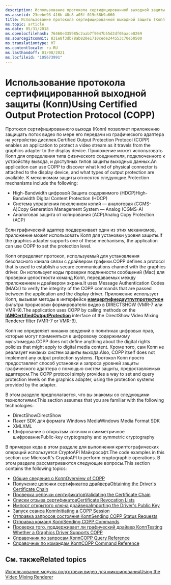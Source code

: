 ```yaml
---
description: Использование протокола сертифицированной выходной защиты (Копп)
ms.assetid: 23eebe93-416b-48c8-a05f-019e38b9a660
title: Использование протокола сертифицированной выходной защиты (Копп)
ms.topic: article
ms.date: 05/31/2018
ms.openlocfilehash: 76460e335985c2aab7f9047b55d2df05aace0269
ms.sourcegitcommit: 831e8f3db78ab820e1710cede244553c70e50500
ms.translationtype: MT
ms.contentlocale: ru-RU
ms.lasthandoff: 01/08/2021
ms.locfileid: "105673991"
---
```

# <a name="using-certified-output-protection-protocol-copp"></a><span data-ttu-id="e589b-103">Использование протокола сертифицированной выходной защиты (Копп)</span><span class="sxs-lookup"><span data-stu-id="e589b-103">Using Certified Output Protection Protocol (COPP)</span></span>

<span data-ttu-id="e589b-104">Протокол сертифицированного выхода (Копп) позволяет приложению защищать поток видео по мере его передачи из графического адаптера на устройство дисплея.</span><span class="sxs-lookup"><span data-stu-id="e589b-104">Certified Output Protection Protocol (COPP) enables an application to protect a video stream as it travels from the graphics adapter to the display device.</span></span> <span data-ttu-id="e589b-105">Приложение может использовать Копп для определения типа физического соединителя, подключенного к устройству вывода, и доступных типов защиты выходных данных.</span><span class="sxs-lookup"><span data-stu-id="e589b-105">An application can use COPP to discover what kind of physical connector is attached to the display device, and what types of output protection are available.</span></span> <span data-ttu-id="e589b-106">К механизмам защиты относятся следующие.</span><span class="sxs-lookup"><span data-stu-id="e589b-106">Protection mechanisms include the following:</span></span>

-   <span data-ttu-id="e589b-107">High-Bandwidth цифровой Защита содержимого (HDCP)</span><span class="sxs-lookup"><span data-stu-id="e589b-107">High-Bandwidth Digital Content Protection (HDCP)</span></span>
-   <span data-ttu-id="e589b-108">Система управления поколением копий — аналоговая (CGMS-A)</span><span class="sxs-lookup"><span data-stu-id="e589b-108">Copy Generation Management System — Analog (CGMS-A)</span></span>
-   <span data-ttu-id="e589b-109">Аналоговая защита от копирования (ACP)</span><span class="sxs-lookup"><span data-stu-id="e589b-109">Analog Copy Protection (ACP)</span></span>

<span data-ttu-id="e589b-110">Если графический адаптер поддерживает один из этих механизмов, приложение может использовать Копп для установки уровня защиты.</span><span class="sxs-lookup"><span data-stu-id="e589b-110">If the graphics adapter supports one of these mechanisms, the application can use COPP to set the protection level.</span></span>

<span data-ttu-id="e589b-111">Копп определяет протокол, используемый для установления безопасного канала связи с драйвером графики.</span><span class="sxs-lookup"><span data-stu-id="e589b-111">COPP defines a protocol that is used to establish a secure communications channel with the graphics driver.</span></span> <span data-ttu-id="e589b-112">Он использует коды проверки подлинности сообщений (Mac) для проверки целостности команд Копп, передаваемых между приложением и драйвером экрана.</span><span class="sxs-lookup"><span data-stu-id="e589b-112">It uses Message Authentication Codes (MACs) to verify the integrity of the COPP commands that are passed between the application and the display driver.</span></span> <span data-ttu-id="e589b-113">Приложение использует Копп, вызывая методы в интерфейсе [**иамцертифиедаутпутпротектион**](/windows/desktop/api/Strmif/nn-strmif-iamcertifiedoutputprotection) фильтра прорисовки формирователя видео в DIRECTSHOW (VMR-7 или VMR-9).</span><span class="sxs-lookup"><span data-stu-id="e589b-113">The application uses COPP by calling methods on the [**IAMCertifiedOutputProtection**](/windows/desktop/api/Strmif/nn-strmif-iamcertifiedoutputprotection) interface of the DirectShow Video Mixing Renderer filter (VMR-7 or VMR-9).</span></span>

<span data-ttu-id="e589b-114">Копп не определяет никаких сведений о политиках цифровых прав, которые могут применяться к цифровому содержимому мультимедиа.</span><span class="sxs-lookup"><span data-stu-id="e589b-114">COPP does not define anything about the digital rights policies that might apply to digital media content.</span></span> <span data-ttu-id="e589b-115">Кроме того, сам Копп не реализует никаких систем защиты выхода.</span><span class="sxs-lookup"><span data-stu-id="e589b-115">Also, COPP itself does not implement any output protection systems.</span></span> <span data-ttu-id="e589b-116">Протокол Копп просто предоставляет способ установки и запроса уровней защиты графического адаптера с помощью систем защиты, предоставляемых адаптером.</span><span class="sxs-lookup"><span data-stu-id="e589b-116">The COPP protocol simply provides a way to set and query protection levels on the graphics adapter, using the protection systems provided by the adapter.</span></span>

<span data-ttu-id="e589b-117">В этом разделе предполагается, что вы знакомы со следующими технологиями:</span><span class="sxs-lookup"><span data-stu-id="e589b-117">This section assumes that you are familiar with the following technologies:</span></span>

-   <span data-ttu-id="e589b-118">DirectShow</span><span class="sxs-lookup"><span data-stu-id="e589b-118">DirectShow</span></span>
-   <span data-ttu-id="e589b-119">Пакет SDK для формата Windows Media</span><span class="sxs-lookup"><span data-stu-id="e589b-119">Windows Media Format SDK</span></span>
-   <span data-ttu-id="e589b-120">XML</span><span class="sxs-lookup"><span data-stu-id="e589b-120">XML</span></span>
-   <span data-ttu-id="e589b-121">Шифрование с открытым ключом и симметричное шифрование</span><span class="sxs-lookup"><span data-stu-id="e589b-121">Public-key cryptography and symmetric cryptography</span></span>

<span data-ttu-id="e589b-122">В примерах кода в этом разделе для выполнения криптографических операций используется CryptoAPI Майкрософт.</span><span class="sxs-lookup"><span data-stu-id="e589b-122">The code examples in this section use Microsoft's CryptoAPI to perform cryptographic operations.</span></span> <span data-ttu-id="e589b-123">В этом разделе рассматриваются следующие вопросы.</span><span class="sxs-lookup"><span data-stu-id="e589b-123">This section contains the following topics:</span></span>

-   [<span data-ttu-id="e589b-124">Общие сведения о Копп</span><span class="sxs-lookup"><span data-stu-id="e589b-124">Overview of COPP</span></span>](overview-of-copp.md)
-   [<span data-ttu-id="e589b-125">Получение цепочки сертификатов драйвера</span><span class="sxs-lookup"><span data-stu-id="e589b-125">Obtaining the Driver's Certificate Chain</span></span>](obtaining-the-drivers-certificate-chain.md)
-   [<span data-ttu-id="e589b-126">Проверка цепочки сертификатов</span><span class="sxs-lookup"><span data-stu-id="e589b-126">Validating the Certificate Chain</span></span>](validating-the-certificate-chain.md)
-   [<span data-ttu-id="e589b-127">Списки отзыва сертификатов</span><span class="sxs-lookup"><span data-stu-id="e589b-127">Certificate Revocation Lists</span></span>](certificate-revocation-lists.md)
-   [<span data-ttu-id="e589b-128">Импорт открытого ключа драйвера</span><span class="sxs-lookup"><span data-stu-id="e589b-128">Importing the Driver's Public Key</span></span>](importing-the-drivers-public-key.md)
-   [<span data-ttu-id="e589b-129">Запуск сеанса Копп</span><span class="sxs-lookup"><span data-stu-id="e589b-129">Initiating a COPP Session</span></span>](initiating-a-copp-session.md)
-   [<span data-ttu-id="e589b-130">Отправка запросов состояния Копп</span><span class="sxs-lookup"><span data-stu-id="e589b-130">Sending COPP Status Requests</span></span>](sending-copp-status-requests.md)
-   [<span data-ttu-id="e589b-131">Отправка команд Копп</span><span class="sxs-lookup"><span data-stu-id="e589b-131">Sending COPP Commands</span></span>](sending-copp-commands.md)
-   [<span data-ttu-id="e589b-132">Проверка того, поддерживает ли графический драйвер Копп</span><span class="sxs-lookup"><span data-stu-id="e589b-132">Testing Whether a Graphics Driver Supports COPP</span></span>](testing-whether-a-graphics-driver-supports-copp.md)
-   [<span data-ttu-id="e589b-133">Справочник по запросам Копп</span><span class="sxs-lookup"><span data-stu-id="e589b-133">COPP Query Reference</span></span>](copp-query-reference.md)
-   [<span data-ttu-id="e589b-134">Справочник по командам Копп</span><span class="sxs-lookup"><span data-stu-id="e589b-134">COPP Command Reference</span></span>](copp-command-reference.md)

## <a name="related-topics"></a><span data-ttu-id="e589b-135">См. также</span><span class="sxs-lookup"><span data-stu-id="e589b-135">Related topics</span></span>

<dl> <dt>

[<span data-ttu-id="e589b-136">Использование модуля подготовки видео для микширования</span><span class="sxs-lookup"><span data-stu-id="e589b-136">Using the Video Mixing Renderer</span></span>](using-the-video-mixing-renderer.md)
</dt> </dl>

 

 



